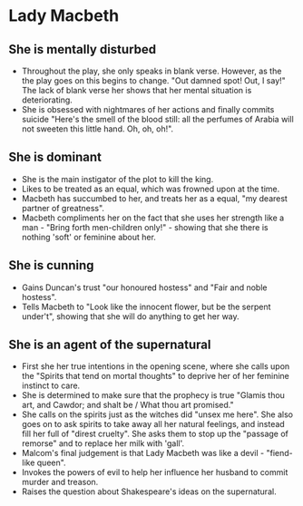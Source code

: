 # Lady Macbeth

## She is mentally disturbed

- Throughout the play, she only speaks in blank verse. However, as the the play goes on this begins to change. "Out damned spot! Out, I say!" The lack of blank verse her shows that her mental situation is deteriorating.
- She is obsessed with nightmares of her actions and finally commits suicide "Here's the smell of the blood still: all the
  perfumes of Arabia will not sweeten this little hand. Oh, oh, oh!".

## She is dominant

- She is the main instigator of the plot to kill the king.
- Likes to be treated as an equal, which was frowned upon at the time.
- Macbeth has succumbed to her, and treats her as a equal, "my dearest partner of greatness".
- Macbeth compliments her on the fact that she uses her strength like a man - "Bring forth men-children only!" - showing that she there is nothing 'soft' or feminine about her.

## She is cunning

- Gains Duncan's trust "our honoured hostess" and "Fair and noble hostess".
- Tells Macbeth to "Look like the innocent flower, but be the serpent under't", showing that she will do anything to get her way.

## She is an agent of the supernatural

- First she her true intentions in the opening scene, where she calls upon the "Spirits that tend on mortal thoughts" to deprive her of her feminine instinct to care.
- She is determined to make sure that the prophecy is true "Glamis thou art, and Cawdor; and shalt be / What thou art promised."
- She calls on the spirits just as the witches did "unsex me here". She also goes on to ask spirits to take away all her natural feelings, and instead fill her full of "direst cruelty". She asks them to stop up the "passage of remorse" and to replace her milk with 'gall'.
- Malcom's final judgement is that Lady Macbeth was like a devil - "fiend-like queen".
- Invokes the powers of evil to help her influence her husband to commit murder and treason.
- Raises the question about Shakespeare's ideas on the supernatural.

